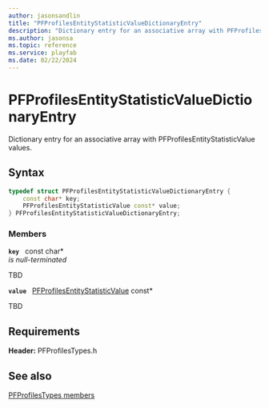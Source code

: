 ```yaml
---
author: jasonsandlin
title: "PFProfilesEntityStatisticValueDictionaryEntry"
description: "Dictionary entry for an associative array with PFProfilesEntityStatisticValue values."
ms.author: jasonsa
ms.topic: reference
ms.service: playfab
ms.date: 02/22/2024
---
```


# PFProfilesEntityStatisticValueDictionaryEntry  

Dictionary entry for an associative array with PFProfilesEntityStatisticValue values.  

## Syntax  
  
```cpp
typedef struct PFProfilesEntityStatisticValueDictionaryEntry {  
    const char* key;  
    PFProfilesEntityStatisticValue const* value;  
} PFProfilesEntityStatisticValueDictionaryEntry;  
```
  
### Members  
  
**`key`** &nbsp; const char*  
*is null-terminated*  
  
TBD  
  
**`value`** &nbsp; [PFProfilesEntityStatisticValue](pfprofilesentitystatisticvalue.md) const*  
  
TBD  
  
  
## Requirements  
  
**Header:** PFProfilesTypes.h
  
## See also  
[PFProfilesTypes members](../pfprofilestypes_members.md)  

  
  
